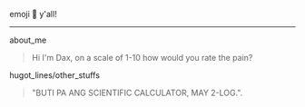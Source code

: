emoji :eyes: y'all!
***
about_me
>  Hi I'm Dax, on a scale of 1-10 how would you rate the pain?

hugot_lines/other_stuffs
> "BUTI PA ANG SCIENTIFIC CALCULATOR, MAY 2-LOG.".

